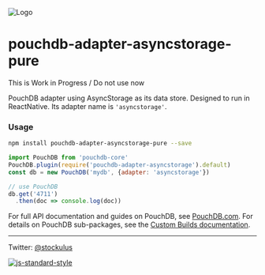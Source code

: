 ![Logo](https://raw.githubusercontent.com/stockulus/pouchdb-react-native/master/static/pouchdb-react-native.png)

pouchdb-adapter-asyncstorage-pure
======

This is Work in Progress / Do not use now

PouchDB adapter using AsyncStorage as its data store. Designed to run in ReactNative. Its adapter name is `'asyncstorage'`.

### Usage

```bash
npm install pouchdb-adapter-asyncstorage-pure --save
```

```js
import PouchDB from 'pouchdb-core'
PouchDB.plugin(require('pouchdb-adapter-asyncstorage').default)
const db = new PouchDB('mydb', {adapter: 'asyncstorage'})

// use PouchDB
db.get('4711')
  .then(doc => console.log(doc))

```

For full API documentation and guides on PouchDB, see [PouchDB.com](http://pouchdb.com/). For details on PouchDB sub-packages, see the [Custom Builds documentation](http://pouchdb.com/custom.html).

---
Twitter: [@stockulus](https://twitter.com/stockulus)

[![js-standard-style](https://img.shields.io/badge/code%20style-standard-brightgreen.svg?style=flat)](http://standardjs.com/)
